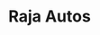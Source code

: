 ---
title: "Raja Autos"
url: /karachi/raja-autos-shah-muhammad-rd-allah-wala-town-sector-31-b-korangi-industrial-area-k/
shop: Allgemein
---